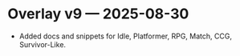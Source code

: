 # Overlay v9 — 2025-08-30
- Added docs and snippets for Idle, Platformer, RPG, Match, CCG, Survivor-Like.
